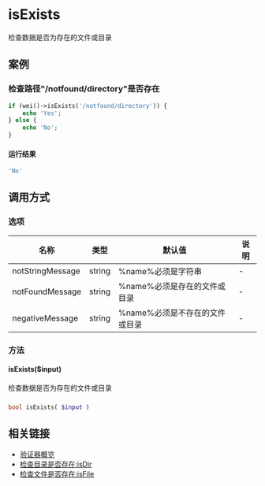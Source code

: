 isExists
========

检查数据是否为存在的文件或目录

案例
----

### 检查路径"/notfound/directory"是否存在
```php
if (wei()->isExists('/notfound/directory')) {
    echo 'Yes';
} else {
    echo 'No';
}
```

#### 运行结果
```php
'No'
```

调用方式
--------

### 选项

| 名称                | 类型    | 默认值                                 | 说明              |
|---------------------|---------|----------------------------------------|-------------------|
| notStringMessage    | string  | %name%必须是字符串                     | -                 |
| notFoundMessage     | string  | %name%必须是存在的文件或目录           | -                 |
| negativeMessage     | string  | %name%必须是不存在的文件或目录         | -                 |

### 方法

#### isExists($input)
检查数据是否为存在的文件或目录

### 
```php
bool isExists( $input )
```

相关链接
--------

* [验证器概览](../book/validators.md)
* [检查目录是否存在:isDir](isDir.md)
* [检查文件是否存在:isFile](isFile.md)
